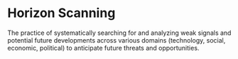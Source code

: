 # Horizon Scanning

The practice of systematically searching for and analyzing weak signals and potential future developments across various domains (technology, social, economic, political) to anticipate future threats and opportunities.
